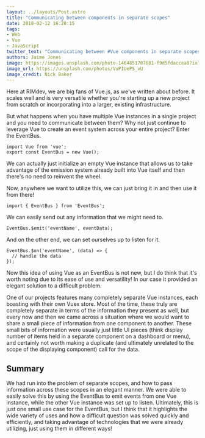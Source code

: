 ```yaml
---
layout: ../layouts/Post.astro
title: "Communicating between components in separate scopes"
date: 2018-02-12 16:20:15
tags:
- Web
- Vue
- JavaScript
twitter_text: "Communicating between #Vue components in separate scopes"
authors: Jaime Jones
image: https://images.unsplash.com/photo-1464851707681-f9d5fdaccea8?ixlib=rb-0.3.5&ixid=eyJhcHBfaWQiOjEyMDd9&s=195a5b97e8f03fed4b1beadfb78204da&auto=format&fit=crop&w=1405&q=80
image_url: https://unsplash.com/photos/VuPIUePS_vU
image_credit: Nick Baker
---
```


Here at RIMdev, we are big fans of Vue.js, as we've written about before. It scales well and is very versatile whether you're starting up a new project from scratch or incorporating into a larger, existing infrastructure.

But what happens when you have multiple Vue instances in a single project and you need to communicate between them? Why not just continue to leverage Vue to create an event system across your entire project? Enter the EventBus.

```
import Vue from 'vue';
export const EventBus = new Vue();
```

We can actually just initialize an empty Vue instance that allows us to take advantage of the emission system already built into Vue itself and then there's no need to reinvent the wheel.

Now, anywhere we want to utilize this, we can just bring it in and then use it from there!
```
import { EventBus } from 'EventBus';
```

We can easily send out any information that we might need to.
```
EventBus.$emit('eventName', eventData);
```

And on the other end, we can set ourselves up to listen for it.
```
EventBus.$on('eventName', (data) => {
  // handle the data
});
```

Now this idea of using Vue as an EventBus is not new, but I do think that it's worth noting due to its ease of use and versatility! In our case it provided an elegant solution to a difficult problem.

One of our projects features many completely separate Vue instances, each boasting with their own Vuex store. Most of the time, these truly are completely separate in terms of the information they present as well, but every now and then we came across a situation where we would want to share a small piece of information from one component to another. These small bits of information were usually just little UI pieces (think display number of items held in a separate component on a dashboard or menu), and certainly not worth making a duplicate (and ultimately unrelated to the scope of the displaying component) call for the data.

## Summary
We had run into the problem of separate scopes, and how to pass information across these scopes in an elegant manner. We were able to easily solve this by using the EventBus to emit events from one Vue instance, while the other Vue instance was set up to listen. Ultimately, this is just one small use case for the EventBus, but I think that it highlights the wide variety of uses and how a difficult question was solved quickly and efficiently, and taking advantage of technologies that we were already utilizing, just using them in different ways!
